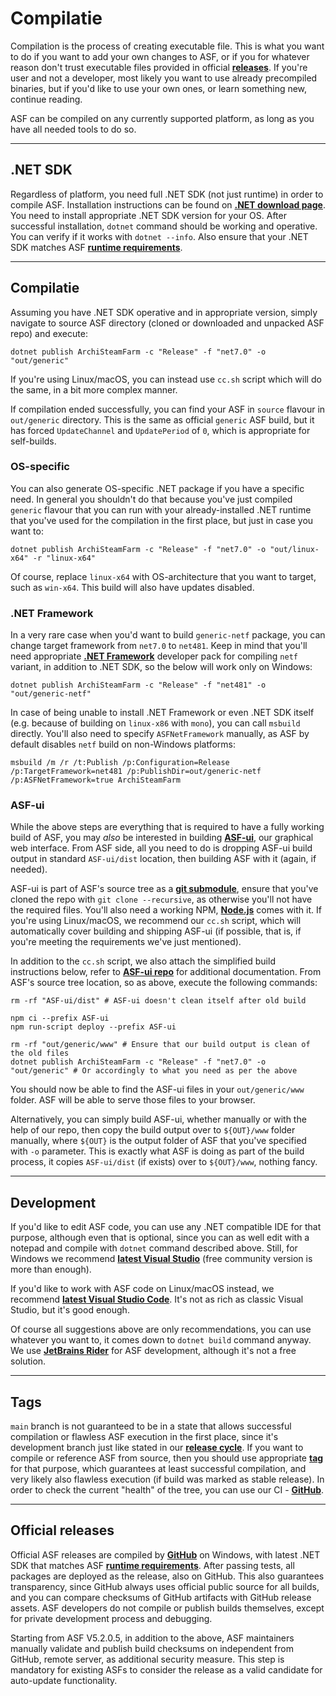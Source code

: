 # Compilatie

Compilation is the process of creating executable file. This is what you want to do if you want to add your own changes to ASF, or if you for whatever reason don't trust executable files provided in official **[releases](https://github.com/JustArchiNET/ArchiSteamFarm/releases)**. If you're user and not a developer, most likely you want to use already precompiled binaries, but if you'd like to use your own ones, or learn something new, continue reading.

ASF can be compiled on any currently supported platform, as long as you have all needed tools to do so.

---

## .NET SDK

Regardless of platform, you need full .NET SDK (not just runtime) in order to compile ASF. Installation instructions can be found on **[.NET download page](https://dotnet.microsoft.com/download)**. You need to install appropriate .NET SDK version for your OS. After successful installation, `dotnet` command should be working and operative. You can verify if it works with `dotnet --info`. Also ensure that your .NET SDK matches ASF **[runtime requirements](https://github.com/JustArchiNET/ArchiSteamFarm/wiki/Compatibility#runtime-requirements)**.

---

## Compilatie

Assuming you have .NET SDK operative and in appropriate version, simply navigate to source ASF directory (cloned or downloaded and unpacked ASF repo) and execute:

```shell
dotnet publish ArchiSteamFarm -c "Release" -f "net7.0" -o "out/generic"
```

If you're using Linux/macOS, you can instead use `cc.sh` script which will do the same, in a bit more complex manner.

If compilation ended successfully, you can find your ASF in `source` flavour in `out/generic` directory. This is the same as official `generic` ASF build, but it has forced `UpdateChannel` and `UpdatePeriod` of `0`, which is appropriate for self-builds.

### OS-specific

You can also generate OS-specific .NET package if you have a specific need. In general you shouldn't do that because you've just compiled `generic` flavour that you can run with your already-installed .NET runtime that you've used for the compilation in the first place, but just in case you want to:

```shell
dotnet publish ArchiSteamFarm -c "Release" -f "net7.0" -o "out/linux-x64" -r "linux-x64"
```

Of course, replace `linux-x64` with OS-architecture that you want to target, such as `win-x64`. This build will also have updates disabled.

### .NET Framework

In a very rare case when you'd want to build `generic-netf` package, you can change target framework from `net7.0` to `net481`. Keep in mind that you'll need appropriate **[.NET Framework](https://dotnet.microsoft.com/download/visual-studio-sdks)** developer pack for compiling `netf` variant, in addition to .NET SDK, so the below will work only on Windows:

```shell
dotnet publish ArchiSteamFarm -c "Release" -f "net481" -o "out/generic-netf"
```

In case of being unable to install .NET Framework or even .NET SDK itself (e.g. because of building on `linux-x86` with `mono`), you can call `msbuild` directly. You'll also need to specify `ASFNetFramework` manually, as ASF by default disables `netf` build on non-Windows platforms:

```shell
msbuild /m /r /t:Publish /p:Configuration=Release /p:TargetFramework=net481 /p:PublishDir=out/generic-netf /p:ASFNetFramework=true ArchiSteamFarm
```

### ASF-ui

While the above steps are everything that is required to have a fully working build of ASF, you may *also* be interested in building **[ASF-ui](https://github.com/JustArchiNET/ArchiSteamFarm/wiki/IPC#asf-ui)**, our graphical web interface. From ASF side, all you need to do is dropping ASF-ui build output in standard `ASF-ui/dist` location, then building ASF with it (again, if needed).

ASF-ui is part of ASF's source tree as a **[git submodule](https://git-scm.com/book/en/v2/Git-Tools-Submodules)**, ensure that you've cloned the repo with `git clone --recursive`, as otherwise you'll not have the required files. You'll also need a working NPM, **[Node.js](https://nodejs.org)** comes with it. If you're using Linux/macOS, we recommend our `cc.sh` script, which will automatically cover building and shipping ASF-ui (if possible, that is, if you're meeting the requirements we've just mentioned).

In addition to the `cc.sh` script, we also attach the simplified build instructions below, refer to **[ASF-ui repo](https://github.com/JustArchiNET/ASF-ui)** for additional documentation. From ASF's source tree location, so as above, execute the following commands:

```shell
rm -rf "ASF-ui/dist" # ASF-ui doesn't clean itself after old build

npm ci --prefix ASF-ui
npm run-script deploy --prefix ASF-ui

rm -rf "out/generic/www" # Ensure that our build output is clean of the old files
dotnet publish ArchiSteamFarm -c "Release" -f "net7.0" -o "out/generic" # Or accordingly to what you need as per the above
```

You should now be able to find the ASF-ui files in your `out/generic/www` folder. ASF will be able to serve those files to your browser.

Alternatively, you can simply build ASF-ui, whether manually or with the help of our repo, then copy the build output over to `${OUT}/www` folder manually, where `${OUT}` is the output folder of ASF that you've specified with `-o` parameter. This is exactly what ASF is doing as part of the build process, it copies `ASF-ui/dist` (if exists) over to `${OUT}/www`, nothing fancy.

---

## Development

If you'd like to edit ASF code, you can use any .NET compatible IDE for that purpose, although even that is optional, since you can as well edit with a notepad and compile with `dotnet` command described above. Still, for Windows we recommend **[latest Visual Studio](https://visualstudio.microsoft.com/downloads)** (free community version is more than enough).

If you'd like to work with ASF code on Linux/macOS instead, we recommend **[latest Visual Studio Code](https://code.visualstudio.com/download)**. It's not as rich as classic Visual Studio, but it's good enough.

Of course all suggestions above are only recommendations, you can use whatever you want to, it comes down to `dotnet build` command anyway. We use **[JetBrains Rider](https://www.jetbrains.com/rider)** for ASF development, although it's not a free solution.

---

## Tags

`main` branch is not guaranteed to be in a state that allows successful compilation or flawless ASF execution in the first place, since it's development branch just like stated in our **[release cycle](https://github.com/JustArchiNET/ArchiSteamFarm/wiki/Release-cycle)**. If you want to compile or reference ASF from source, then you should use appropriate **[tag](https://github.com/JustArchiNET/ArchiSteamFarm/tags)** for that purpose, which guarantees at least successful compilation, and very likely also flawless execution (if build was marked as stable release). In order to check the current "health" of the tree, you can use our CI - **[GitHub](https://github.com/JustArchiNET/ArchiSteamFarm/actions/workflows/ci.yml?query=branch%3Amain)**.

---

## Official releases

Official ASF releases are compiled by **[GitHub](https://github.com/JustArchiNET/ArchiSteamFarm/actions)** on Windows, with latest .NET SDK that matches ASF **[runtime requirements](https://github.com/JustArchiNET/ArchiSteamFarm/wiki/Compatibility#runtime-requirements)**. After passing tests, all packages are deployed as the release, also on GitHub. This also guarantees transparency, since GitHub always uses official public source for all builds, and you can compare checksums of GitHub artifacts with GitHub release assets. ASF developers do not compile or publish builds themselves, except for private development process and debugging.

Starting from ASF V5.2.0.5, in addition to the above, ASF maintainers manually validate and publish build checksums on independent from GitHub, remote server, as additional security measure. This step is mandatory for existing ASFs to consider the release as a valid candidate for auto-update functionality.